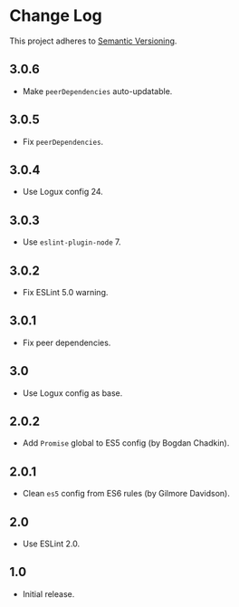 # Change Log
This project adheres to [Semantic Versioning](http://semver.org/).

## 3.0.6
* Make `peerDependencies` auto-updatable.

## 3.0.5
* Fix `peerDependencies`.

## 3.0.4
* Use Logux config 24.

## 3.0.3
* Use `eslint-plugin-node` 7.

## 3.0.2
* Fix ESLint 5.0 warning.

## 3.0.1
* Fix peer dependencies.

## 3.0
* Use Logux config as base.

## 2.0.2
* Add `Promise` global to ES5 config (by Bogdan Chadkin).

## 2.0.1
* Clean `es5` config from ES6 rules (by Gilmore Davidson).

## 2.0
* Use ESLint 2.0.

## 1.0
* Initial release.
